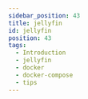 ```yaml
---
sidebar_position: 43
title: jellyfin
id: jellyfin
position: 43
tags:
  - Introduction
  - jellyfin
  - docker
  - docker-compose
  - tips
---
```

